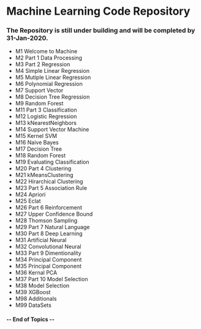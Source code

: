 # Machine Learning Code Repository

### The Repository is still under building and will be completed by 31-Jan-2020.

- M1 Welcome to Machine
- M2 Part 1 Data Processing
- M3 Part 2 Regression
- M4 Simple Linear Regression
- M5 Mutiple Linear Regression
- M6 Polynomial Regression
- M7 Support Vector
- M8 Decision Tree Regression
- M9 Random Forest
- M11 Part 3 Classification
- M12 Logistic Regression
- M13 kNearestNeighbors
- M14 Support Vector Machine
- M15 Kernel SVM
- M16 Naive Bayes
- M17 Decision Tree
- M18 Random Forest
- M19 Evaluating Classification
- M20 Part 4 Clustering
- M21 kMeansClustering
- M22 Hirarchical Clustering
- M23 Part 5 Association Rule
- M24 Apriori
- M25 Eclat
- M26 Part 6 Reinforcement
- M27 Upper Confidence Bound
- M28 Thomson Sampling
- M29 Part 7 Natural Language
- M30 Part 8 Deep Learning
- M31 Artificial Neural
- M32 Convolutional Neural
- M33 Part 9 Dimentionality
- M34 Principal Component
- M35 Principal Component
- M36 Kernal PCA
- M37 Part 10 Model Selection
- M38 Model Selection
- M39 XGBoost
- M98 Additionals
- M99 DataSets

#### -- End of Topics --
